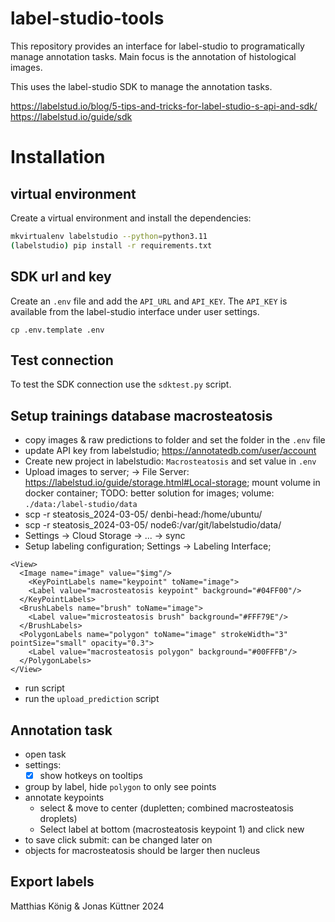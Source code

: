 # label-studio-tools

This repository provides an interface for label-studio to programatically 
manage annotation tasks. Main focus is the annotation of histological images.

This uses the label-studio SDK to manage the annotation tasks.

https://labelstud.io/blog/5-tips-and-tricks-for-label-studio-s-api-and-sdk/  
https://labelstud.io/guide/sdk

# Installation
## virtual environment
Create a virtual environment and install the dependencies:

```bash
mkvirtualenv labelstudio --python=python3.11
(labelstudio) pip install -r requirements.txt
```

## SDK url and key
Create an `.env` file and add the `API_URL` and `API_KEY`.
The `API_KEY` is available from the label-studio interface under user settings.
```
cp .env.template .env
```

## Test connection
To test the SDK connection use the `sdktest.py` script.


## Setup trainings database macrosteatosis
- copy images & raw predictions to folder and set the folder in the `.env` file
- update API key from labelstudio; https://annotatedb.com/user/account
- Create new project in labelstudio: `Macrosteatosis` and set value in `.env`
- Upload images to server; -> File Server: https://labelstud.io/guide/storage.html#Local-storage; mount volume in docker container; TODO: better solution for images; volume: `./data:/label-studio/data`
- scp -r steatosis_2024-03-05/ denbi-head:/home/ubuntu/
- scp -r steatosis_2024-03-05/ node6:/var/git/labelstudio/data/
- Settings -> Cloud Storage -> ... -> sync
- Setup labeling configuration; Settings -> Labeling Interface; 
```
<View>
  <Image name="image" value="$img"/>
	<KeyPointLabels name="keypoint" toName="image">
    <Label value="macrosteatosis keypoint" background="#04FF00"/>
  </KeyPointLabels>
  <BrushLabels name="brush" toName="image">
    <Label value="microsteatosis brush" background="#FFF79E"/>
  </BrushLabels>
  <PolygonLabels name="polygon" toName="image" strokeWidth="3" pointSize="small" opacity="0.3">
    <Label value="macrosteatosis polygon" background="#00FFFB"/>
  </PolygonLabels>
</View>
```
- run script
- run the `upload_prediction` script

## Annotation task
- open task
- settings: 
  - [x] show hotkeys on tooltips
- group by label, hide `polygon` to only see points
- annotate keypoints
  - select & move to center (dupletten; combined macrosteatosis droplets)
  - Select label at bottom (macrosteatosis keypoint 1) and click new
- to save click submit: can be changed later on
- objects for macrosteatosis should be larger then nucleus

## Export labels


Matthias König & Jonas Küttner 2024
